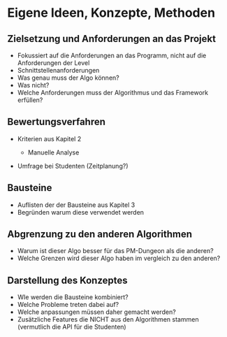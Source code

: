 # Eigene Ideen, Konzepte, Methoden

<!--
*   Zielsetzung definieren, sowie Bewertungskriterien darstellen
*   Herausstellen der verwendeten Feature Elemente aus den anderen Algorithmen
*   Vergleich mit bekannten Lösungen: Worin unterscheiden sich die eigenen Ansätze von den bekannten? Wo liegen mögliche Vor- oder Nachteile?
*   Darstellen von Theoretischen Problemen der zusammenfügung
*   Beschreiben wie diese Probleme auf konzeptueller ebene behoben werden
*   Beschreibung des gesamten umsetzungs konzeptes 

geschätzter  ca. 20% ... 30% der Arbeit
-->



## Zielsetzung und Anforderungen an das Projekt

- Fokussiert auf die Anforderungen an das Programm, nicht auf die Anforderungen der Level
- Schnittstellenanforderungen
- Was genau muss der Algo können?
- Was nicht?
- Welche Anforderungen muss der Algorithmus und das Framework erfüllen?

## Bewertungsverfahren

- Kriterien aus Kapitel 2

  - Manuelle Analyse 

- Umfrage bei Studenten (Zeitplanung?)

  

## Bausteine

- Auflisten der der Bausteine aus Kapitel 3 
- Begründen warum diese verwendet werden

## Abgrenzung zu den anderen Algorithmen

- Warum ist dieser Algo besser für das PM-Dungeon als die anderen?
- Welche Grenzen wird dieser Algo haben im vergleich zu den anderen?

## Darstellung des Konzeptes

- WIe werden die Bausteine kombiniert?
- Welche Probleme treten dabei auf?
- Welche anpassungen müssen daher gemacht werden?
- Zusätzliche Features die NICHT aus den Algorithmen stammen (vermutlich die API für die Studenten)





